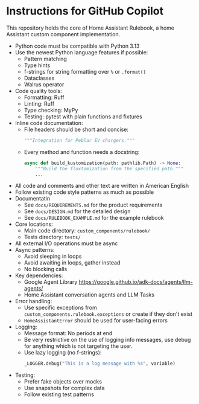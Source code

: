 # Instructions for GitHub Copilot

This repository holds the core of Home Assistant Rulebook, a home Assistant
custom component implementation.

- Python code must be compatible with Python 3.13
- Use the newest Python language features if possible:
  - Pattern matching
  - Type hints
  - f-strings for string formatting over `%` or `.format()`
  - Dataclasses
  - Walrus operator
- Code quality tools:
  - Formatting: Ruff
  - Linting: Ruff
  - Type checking: MyPy
  - Testing: pytest with plain functions and fixtures
- Inline code documentation:
  - File headers should be short and concise:
    ```python
    """Integration for Peblar EV chargers."""
    ```
  - Every method and function needs a docstring:
    ```python
    async def build_kustomization(path: pathlib.Path) -> None:
        """Build the fluxtomization from the specified path."""
        ...
    ```
- All code and comments and other text are written in American English
- Follow existing code style patterns as much as possible
- Documentatin
  - See `docs/REQUIREMENTS.md` for the product requirements
  - See `docs/DESIGN.md` for the detailed design
  - See `docs/RULEBOOK_EXAMPLE.md` for the example rulebook
- Core locations:
  - Main code directory: `custom_components/rulebook/`
  - Tests directory: `tests/`
- All external I/O operations must be async
- Async patterns:
  - Avoid sleeping in loops
  - Avoid awaiting in loops, gather instead
  - No blocking calls
- Key dependencies:
  - Google Agent Library https://google.github.io/adk-docs/agents/llm-agents/
  - Home Assistant conversation agents and LLM Tasks
- Error handling:
  - Use specific exceptions from `custom_components.rulebook.exceptions` or create if they don't exist
  - `HomeAssistantError` should be used for user-facing errors
- Logging:
  - Message format: No periods at end
  - Be very restrictive on the use of logging info messages, use debug for
    anything which is not targeting the user.
  - Use lazy logging (no f-strings):
    ```python
    _LOGGER.debug("This is a log message with %s", variable)
    ```
- Testing:
  - Prefer fake objects over mocks
  - Use snapshots for complex data
  - Follow existing test patterns

